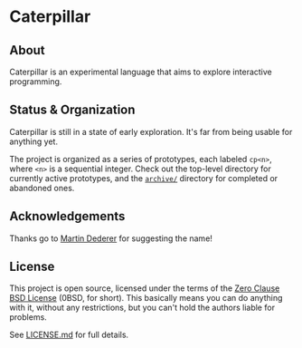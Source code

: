 # Caterpillar

## About

Caterpillar is an experimental language that aims to explore interactive
programming.

## Status & Organization

Caterpillar is still in a state of early exploration. It's far from being
usable for anything yet.

The project is organized as a series of prototypes, each labeled `cp<n>`, where
`<n>` is a sequential integer. Check out the top-level directory for currently
active prototypes, and the [`archive/`](archive/) directory for completed or
abandoned ones.

## Acknowledgements

Thanks go to [Martin Dederer](https://github.com/martindederer) for suggesting
the name!

## License

This project is open source, licensed under the terms of the
[Zero Clause BSD License] (0BSD, for short). This basically means you can do
anything with it, without any restrictions, but you can't hold the authors
liable for problems.

See [LICENSE.md] for full details.

[Zero Clause BSD License]: https://opensource.org/licenses/0BSD
[LICENSE.md]: LICENSE.md
